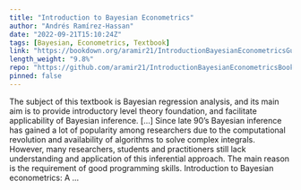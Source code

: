 ```yaml
---
title: "Introduction to Bayesian Econometrics"
author: "Andrés Ramírez-Hassan"
date: "2022-09-21T15:10:24Z"
tags: [Bayesian, Econometrics, Textbook]
link: "https://bookdown.org/aramir21/IntroductionBayesianEconometricsGuidedTour/"
length_weight: "9.8%"
repo: "https://github.com/aramir21/IntroductionBayesianEconometricsBook"
pinned: false
---
```


The subject of this textbook is Bayesian regression analysis, and its main aim is to provide introductory level theory foundation, and facilitate applicability of Bayesian inference. [...] Since late 90’s Bayesian inference has gained a lot of popularity among researchers due to the computational revolution and availability of algorithms to solve complex integrals. However, many researchers, students and practitioners still lack understanding and application of this inferential approach. The main reason is the requirement of good programming skills. Introduction to Bayesian econometrics: A ...
